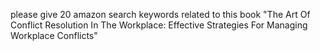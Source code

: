 please give 20 amazon search keywords related to this book "The Art Of Conflict Resolution In The Workplace: Effective Strategies For Managing Workplace Conflicts"
